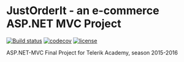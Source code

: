 # JustOrderIt - an e-commerce ASP.NET MVC Project

[![Build status](https://ci.appveyor.com/api/projects/status/3pebesusknx35m7n/branch/unit-tests?svg=true)](https://ci.appveyor.com/project/mpenchev86/JustOrderIt/branch/unit-tests)
[![codecov](https://codecov.io/gh/mpenchev86/JustOrderIt/branch/unit-tests/graph/badge.svg)](https://codecov.io/gh/mpenchev86/JustOrderIt)
[![license](https://img.shields.io/github/license/mashape/apistatus.svg)](LICENSE)

ASP.NET-MVC Final Project for Telerik Academy, season 2015-2016

